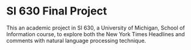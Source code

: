 # SI 630 Final Project
This an academic project in SI 630, a University of Michigan, School of Information course,
to explore both the New York Times Headlines and comments with natural language processing technique.